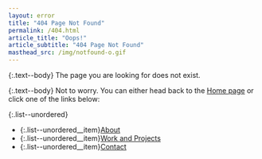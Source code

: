 ```yaml
---
layout: error
title: "404 Page Not Found"
permalink: /404.html
article_title: "Oops!"
article_subtitle: "404 Page Not Found"
masthead_src: /img/notfound-o.gif
---
```


{:.text--body}
The page you are looking for does not exist.

{:.text--body}
Not to worry. You can either head back to the [Home page](https://emsky.github.io) or click one of the links below:

{:.list--unordered}
- {:.list--unordered__item}[About](/about)
- {:.list--unordered__item}[Work and Projects](/projects)
- {:.list--unordered__item}[Contact](/contact)
